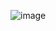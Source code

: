 ![image](https://github.com/KlepticGames/.github/assets/47408756/927b32cd-73a8-414b-ab38-bda0a2299a81)
